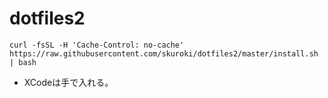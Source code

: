 # dotfiles2

```
curl -fsSL -H 'Cache-Control: no-cache' https://raw.githubusercontent.com/skuroki/dotfiles2/master/install.sh | bash
```

* XCodeは手で入れる。
